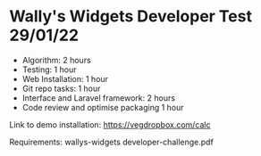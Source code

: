 
<h1>Wally's Widgets Developer Test 29/01/22</h1>

<ul> 
	<li>Algorithm: 2 hours</li> 
	<li>Testing: 1 hour</li>
	<li>Web Installation: 1 hour</li>
    <li>Git repo tasks: 1 hour</li>
	<li>Interface and Laravel framework: 2 hours</li>
    <li>Code review and optimise packaging 1 hour</li>
</ul>
</p>
 
<p>Link to demo installation: <a href="https://vegdropbox.com/calc" target="_blank">https://vegdropbox.com/calc</a></p> 

<p>Requirements: wallys-widgets developer-challenge.pdf</p>
